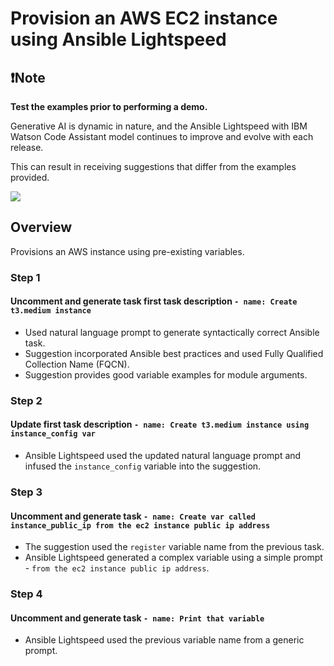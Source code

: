 # Provision an AWS EC2 instance using Ansible Lightspeed

## ❗️Note

**Test the examples prior to performing a demo.**  

Generative AI is dynamic in nature, and the Ansible Lightspeed with IBM Watson Code Assistant model continues to improve and evolve with each release.  

This can result in receiving suggestions that differ from the examples provided.

![](../../../assets/img/provision_aws_instance.gif)

## Overview

Provisions an AWS instance using pre-existing variables.

### Step 1

#### Uncomment and generate task first task description `- name: Create t3.medium instance`

- Used natural language prompt to generate syntactically correct Ansible task.
- Suggestion incorporated Ansible best practices and used Fully Qualified Collection Name (FQCN).
- Suggestion provides good variable examples for module arguments.

### Step 2

#### Update first task description `- name: Create t3.medium instance using instance_config var`

- Ansible Lightspeed used the updated natural language prompt and infused the `instance_config` variable into the suggestion.

### Step 3

#### Uncomment and generate task `- name: Create var called instance_public_ip from the ec2 instance public ip address`

- The suggestion used the `register` variable name from the previous task.
- Ansible Lightspeed generated a complex variable using a simple prompt - `from the ec2 instance public ip address`.

### Step 4

#### Uncomment and generate task `- name: Print that variable`

- Ansible Lightspeed used the previous variable name from a generic prompt.
